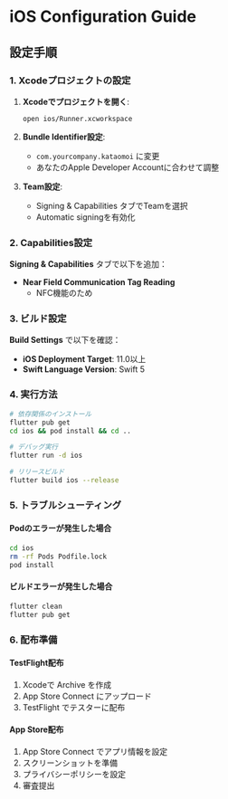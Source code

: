# iOS Configuration Guide

## 設定手順

### 1. Xcodeプロジェクトの設定

1. **Xcodeでプロジェクトを開く**:
   ```
   open ios/Runner.xcworkspace
   ```

2. **Bundle Identifier設定**:
   - `com.yourcompany.kataomoi` に変更
   - あなたのApple Developer Accountに合わせて調整

3. **Team設定**:
   - Signing & Capabilities タブでTeamを選択
   - Automatic signingを有効化

### 2. Capabilities設定

**Signing & Capabilities** タブで以下を追加：

- **Near Field Communication Tag Reading**
  - NFC機能のため

### 3. ビルド設定

**Build Settings** で以下を確認：

- **iOS Deployment Target**: 11.0以上
- **Swift Language Version**: Swift 5

### 4. 実行方法

```bash
# 依存関係のインストール
flutter pub get
cd ios && pod install && cd ..

# デバッグ実行
flutter run -d ios

# リリースビルド
flutter build ios --release
```

### 5. トラブルシューティング

#### Podのエラーが発生した場合
```bash
cd ios
rm -rf Pods Podfile.lock
pod install
```

#### ビルドエラーが発生した場合
```bash
flutter clean
flutter pub get
```

### 6. 配布準備

#### TestFlight配布
1. Xcodeで Archive を作成
2. App Store Connect にアップロード
3. TestFlight でテスターに配布

#### App Store配布
1. App Store Connect でアプリ情報を設定
2. スクリーンショットを準備
3. プライバシーポリシーを設定
4. 審査提出
